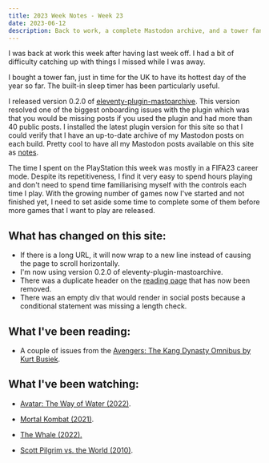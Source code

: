 ```yaml
---
title: 2023 Week Notes - Week 23
date: 2023-06-12
description: Back to work, a complete Mastodon archive, and a tower fan.
---
```


I was back at work this week after having last week off. I had a bit of difficulty catching up with things I missed while I was away.

I bought a tower fan, just in time for the UK to have its hottest day of the year so far. The built-in sleep timer has been particularly useful.

I released version 0.2.0 of [eleventy-plugin-mastoarchive](https://www.npmjs.com/package/eleventy-plugin-mastoarchive). This version resolved one of the biggest onboarding issues with the plugin which was that you would be missing posts if you used the plugin and had more than 40 public posts. I installed the latest plugin version for this site so that I could verify that I have an up-to-date archive of my Mastodon posts on each build. Pretty cool to have all my Mastodon posts available on this site as [notes](/journal/notes). 

The time I spent on the PlayStation this week was mostly in a FIFA23 career mode. Despite its repetitiveness, I find it very easy to spend hours playing and don't need to spend time familiarising myself with the controls each time I play. With the growing number of games now I've started and not finished yet, I need to set aside some time to complete some of them before more games that I want to play are released.

## What has changed on this site:

- If there is a long URL, it will now wrap to a new line instead of causing the page to scroll horizontally.
- I'm now using version 0.2.0 of eleventy-plugin-mastoarchive.
- There was a duplicate header on the [reading page](/reading/) that has now been removed.
- There was an empty div that would render in social posts because a conditional statement was missing a length check.

## What I've been reading:

- A couple of issues from the [Avengers: The Kang Dynasty Omnibus by Kurt Busiek](/reading/#currentlyReading).

## What I've been watching:

- [Avatar: The Way of Water (2022)](https://www.themoviedb.org/movie/76600).

- [Mortal Kombat (2021)](https://www.themoviedb.org/movie/460465).

- [The Whale (2022).](https://www.themoviedb.org/movie/785084)

- [Scott Pilgrim vs. the World (2010)](https://www.themoviedb.org/movie/22538).

